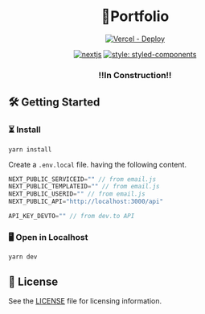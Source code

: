 <div align="center">

# 📂Portfolio

[![Vercel - Deploy](https://img.shields.io/github/deployments/LuisFOsG/portfolio/production?label=vercel&logo=vercel&logoColor=white)](https://vercel.com)

[![nextjs](https://img.shields.io/badge/next.js-12.0.1-brightgreen)](https://github.com/vercel/next.js)
[![style: styled-components](https://img.shields.io/badge/style-%F0%9F%92%85%20styled--components-orange.svg?colorB=daa357&colorA=db748e)](https://github.com/styled-components/styled-components)

### ‼In Construction‼

</div>

## 🛠 Getting Started

### ⏳ Install

```
yarn install
```

Create a `.env.local` file. having the following content.

```js
NEXT_PUBLIC_SERVICEID="" // from email.js
NEXT_PUBLIC_TEMPLATEID="" // from email.js
NEXT_PUBLIC_USERID="" // from email.js
NEXT_PUBLIC_API="http://localhost:3000/api"

API_KEY_DEVTO="" // from dev.to API
```

### 🖥 Open in Localhost

```
yarn dev
```

## 📃 License

See the [LICENSE](./LICENSE) file for licensing information.
